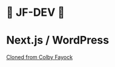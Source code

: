 # 🤠 JF-DEV 🤠
# Next.js / WordPress

[Cloned from Colby Fayock](https://github.com/colbyfayock/next-wordpress-starter/)